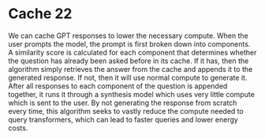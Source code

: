 # Cache 22

We can cache GPT responses to lower the necessary compute. When the user prompts the model, the prompt is first broken down into components. A similarity score is calculated for each component that determines whether the question has already been asked before in its cache. If it has, then the algorithm simply retrieves the answer from the cache and appends it to the generated response. If not, then it will use normal compute to generate it. After all responses to each component of the question is appended together, it runs it through a synthesis model which uses very little compute which is sent to the user. By not generating the response from scratch every time, this algorithm seeks to vastly reduce the compute needed to query transformers, which can lead to faster queries and lower energy costs.
